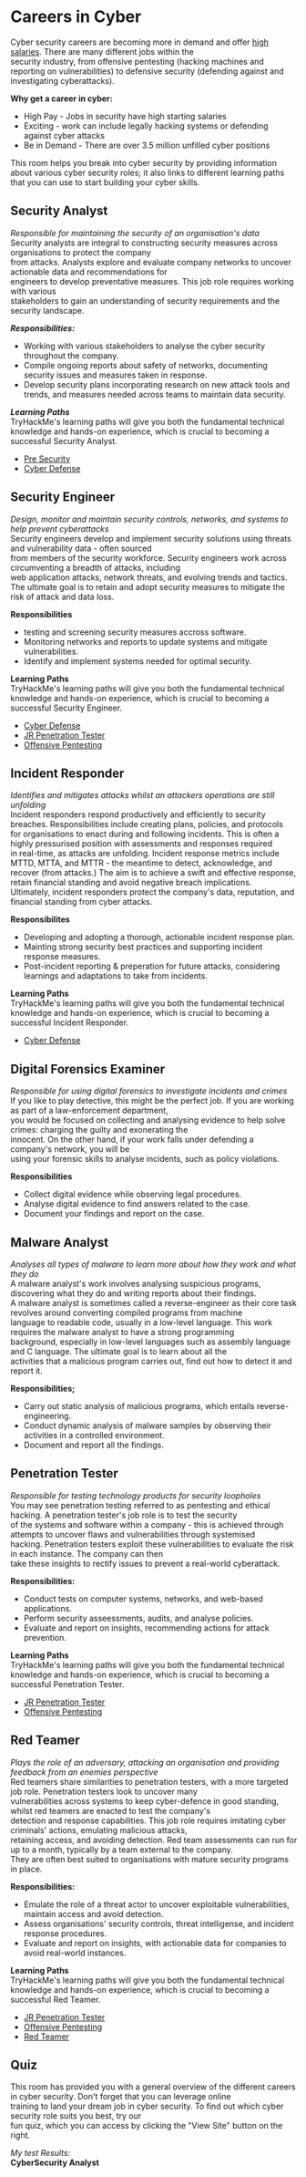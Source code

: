 # Careers in Cyber  
Cyber security careers are becoming more in demand and offer [high salaries](https://tryhackme.com/resources/blog/cyber-security-salary-career-options). There are many different jobs within the  
security industry, from offensive pentesting (hacking machines and reporting on vulnerabilities) to defensive security (defending against and investigating cyberattacks).  

**Why get a career in cyber:**
* High Pay - Jobs in security have high starting salaries  
* Exciting - work can include legally hacking systems or defending against cyber attacks  
* Be in Demand - There are over 3.5 million unfilled cyber positions  
  
This room helps you break into cyber security by providing information about various cyber security roles; it also links to different learning paths that you can use to start building your cyber skills.  
  
  
## Security Analyst  
*Responsible for maintaining the security of an organisation's data*  
Security analysts are integral to constructing security measures across organisations to protect the company  
from attacks. Analysts explore and evaluate company networks to uncover actionable data and recommendations for  
engineers to develop preventative measures. This job role requires working with various  
stakeholders to gain an understanding of security requirements and the security landscape.  
  
***Responsibilities:***  
* Working with various stakeholders to analyse the cyber security throughout the company.  
* Compile ongoing reports about safety of networks, documenting security issues and measures taken in response.  
* Develop security plans incorporating research on new attack tools and trends, and measures needed across teams to maintain data security.  
  
***Learning Paths***  
TryHackMe's learning paths will give you both the fundamental technical knowledge and hands-on experience, which is crucial to becoming a successful Security Analyst.  
* [Pre Security](https://tryhackme.com/path/outline/presecurity/)  
* [Cyber Defense](https://tryhackme.com/path/outline/blueteam)  
  
  
## Security Engineer  
*Design, monitor and maintain security controls, networks, and systems to help prevent cyberattacks*  
Security engineers develop and implement security solutions using threats and vulnerability data - often sourced  
from members of the security workforce. Security engineers work across circumventing a breadth of attacks, including  
web application attacks, network threats, and evolving trends and tactics.  
The ultimate goal is to retain and adopt security measures to mitigate the risk of attack and data loss.  
  
**Responsibilities**  
* testing and screening security measures accross software.  
* Monitoring networks and reports to update systems and mitigate vulnerabilities.  
* Identify and implement systems needed for optimal security.  
  
**Learning Paths**  
TryHackMe's learning paths will give you both the fundamental technical knowledge and hands-on experience, which is crucial to becoming a successful Security Engineer.  
* [Cyber Defense](https://tryhackme.com/path/outline/blueteam)  
* [JR Penetration Tester](https://tryhackme.com/path/outline/jrpenetrationtester)  
* [Offensive Pentesting](https://tryhackme.com/path/outline/pentesting)  
  
  
## Incident Responder  
*Identifies and mitigates attacks whilst an attackers operations are still unfolding*  
Incident responders respond productively and efficiently to security breaches. Responsibilities include creating plans, policies, and protocols  
for organisations to enact during and following incidents. This is often a highly pressurised position with assessments and responses required  
in real-time, as attacks are unfolding. Incident response metrics include MTTD, MTTA, and MTTR - the meantime to detect, acknowledge, and  
recover (from attacks.) The aim is to achieve a swift and effective response, retain financial standing and avoid negative breach implications.  
Ultimately, incident responders protect the company's data, reputation, and financial standing from cyber attacks.  
  
**Responsibilites**  
* Developing and adopting a thorough, actionable incident response plan.  
* Mainting strong security best practices and supporting incident response measures.  
* Post-incident reporting & preperation for future attacks, considering learnings and adaptations to take from incidents.  
  
**Learning Paths**  
TryHackMe's learning paths will give you both the fundamental technical knowledge and hands-on experience, which is crucial to becoming a successful Incident Responder.  
* [Cyber Defense](https://tryhackme.com/path/outline/blueteam)  
  
  
## Digital Forensics Examiner  
*Responsible for using digital forensics to investigate incidents and crimes*  
If you like to play detective, this might be the perfect job. If you are working as part of a law-enforcement department,  
you would be focused on collecting and analysing evidence to help solve crimes: charging the guilty and exonerating the   
innocent. On the other hand, if your work falls under defending a company's network, you will be  
using your forensic skills to analyse incidents, such as policy violations.  
  
**Responsibilities**  
* Collect digital evidence while observing legal procedures.  
* Analyse digital evidence to find answers related to the case.  
* Document your findings and report on the case.  
  
  
## Malware Analyst  
*Analyses all types of malware to learn more about how they work and what they do*  
A malware analyst's work involves analysing suspicious programs, discovering what they do and writing reports about their findings.  
A malware analyst is sometimes called a reverse-engineer as their core task revolves around converting compiled programs from machine  
language to readable code, usually in a low-level language. This work requires the malware analyst to have a strong programming  
background, especially in low-level languages such as assembly language and C language. The ultimate goal is to learn about all the  
activities that a malicious program carries out, find out how to detect it and report it.  
  
**Responsibilities;**  
* Carry out static analysis of malicious programs, which entails reverse-engineering.  
* Conduct dynamic analysis of malware samples by observing their activities in a controlled environment.  
* Document and report all the findings.  
  
  
## Penetration Tester  
*Responsible for testing technology products for security loopholes*  
You may see penetration testing referred to as pentesting and ethical hacking. A penetration tester's job role is to test the security  
of the systems and software within a company - this is achieved through attempts to uncover flaws and vulnerabilities through systemised  
hacking. Penetration testers exploit these vulnerabilities to evaluate the risk in each instance. The company can then  
take these insights to rectify issues to prevent a real-world cyberattack.  
  
**Responsibilities:**  
* Conduct tests on computer systems, networks, and web-based applications.  
* Perform security asseessments, audits, and analyse policies.  
* Evaluate and report on insights, recommending actions for attack prevention.  
  
**Learning Paths**  
TryHackMe's learning paths will give you both the fundamental technical knowledge and hands-on experience, which is crucial to becoming a successful Penetration Tester.  
* [JR Penetration Tester](https://tryhackme.com/path/outline/jrpenetrationtester)  
* [Offensive Pentesting](https://tryhackme.com/path/outline/pentesting)  
  
  
## Red Teamer  
*Plays the role of an adversary, attacking an organisation and providing feedback from an enemies perspective*  
Red teamers share similarities to penetration testers, with a more targeted job role. Penetration testers look to uncover many  
vulnerabilities across systems to keep cyber-defence in good standing, whilst red teamers are enacted to test the company's  
detection and response capabilities. This job role requires imitating cyber criminals' actions, emulating malicious attacks,  
retaining access, and avoiding detection. Red team assessments can run for up to a month, typically by a team external to the company.  
They are often best suited to organisations with mature security programs in place.  
  
**Responsibilities:**  
* Emulate the role of a threat actor to uncover exploitable vulnerabilities, maintain access and avoid detection.  
* Assess organisations' security controls, threat intelligense, and incident response procedures.  
* Evaluate and report on insights, with actionable data for companies to avoid real-world instances.  
  
**Learning Paths**  
TryHackMe's learning paths will give you both the fundamental technical knowledge and hands-on experience, which is crucial to becoming a successful Red Teamer.  
* [JR Penetration Tester](https://tryhackme.com/path/outline/jrpenetrationtester)  
* [Offensive Pentesting](https://tryhackme.com/path/outline/pentesting)  
* [Red Teamer](https://tryhackme.com/path/outline/redteaming)  
  
  
## Quiz  
This room has provided you with a general overview of the different careers in cyber security. Don't forget that you can leverage online  
training to land your dream job in cyber security. To find out which cyber security role suits you best, try our  
fun quiz, which you can access by clicking the "View Site" button on the right.  
  
*My test Results:*  
**CyberSecurity Analyst**
